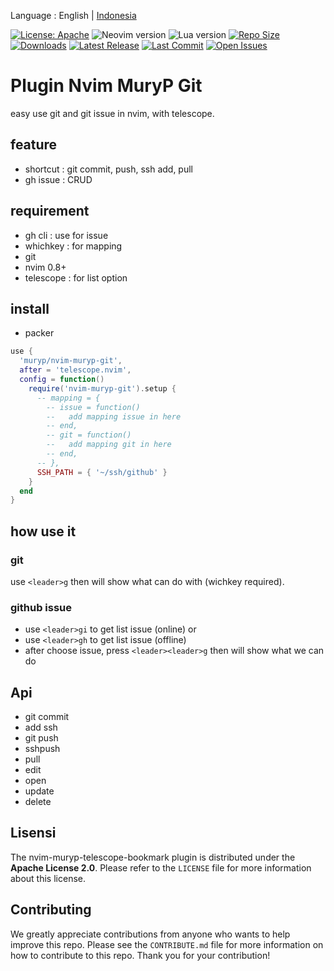Language : English | [Indonesia](./README-ID.md)

[![License: Apache](https://img.shields.io/badge/License-Apache-blue.svg)](https://opensource.org/licenses/Apache-2.0)
![Neovim version](https://img.shields.io/badge/Neovim-0.8.x-green.svg)
![Lua version](https://img.shields.io/badge/Lua-5.4-yellow.svg)
[![Repo Size](https://img.shields.io/github/repo-size/muryp/nvim-muryp-git)](https://github.com/muryp/nvim-muryp-telescope-bookmark)
[![Downloads](https://img.shields.io/github/downloads/muryp/nvim-muryp-git/total)](https://github.com/muryp/nvim-muryp-telescope-bookmark/releases)
[![Latest Release](https://img.shields.io/github/release/muryp/nvim-muryp-git)](https://github.com/muryp/nvim-muryp-telescope-bookmark/releases/latest)
[![Last Commit](https://img.shields.io/github/last-commit/muryp/nvim-muryp-git)](https://github.com/muryp/nvim-muryp-telescope-bookmark/commits/master)
[![Open Issues](https://img.shields.io/github/issues/muryp/nvim-muryp-git)](https://github.com/muryp/nvim-muryp-telescope-bookmark/issues)
# Plugin Nvim MuryP Git
easy use git and git issue in nvim, with telescope.
## feature
- shortcut : git commit, push, ssh add, pull
- gh issue : CRUD
## requirement
- gh cli : use for issue
- whichkey : for mapping
- git
- nvim 0.8+
- telescope : for list option
## install
- packer

```lua
use {
  'muryp/nvim-muryp-git',
  after = 'telescope.nvim',
  config = function()
    require('nvim-muryp-git').setup {
      -- mapping = {
        -- issue = function()
        --   add mapping issue in here
        -- end,
        -- git = function()
        --   add mapping git in here
        -- end,
      -- },
      SSH_PATH = { '~/ssh/github' }
    }
  end
}

```
## how use it
### git
use `<leader>g` then will show what can do with (wichkey required).
### github issue
- use `<leader>gi` to get list issue (online)
or
- use `<leader>gh` to get list issue (offline)
- after choose issue, press `<leader><leader>g` then will show what we can do

## Api
- git commit
- add ssh
- git push
- sshpush
- pull
- edit
- open
- update
- delete

## Lisensi
The nvim-muryp-telescope-bookmark plugin is distributed under the **Apache License 2.0**. Please refer to the `LICENSE` file for more information about this license.

## Contributing
We greatly appreciate contributions from anyone who wants to help improve this repo. Please see the `CONTRIBUTE.md` file for more information on how to contribute to this repo. Thank you for your contribution!
